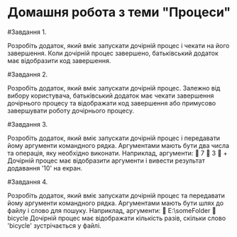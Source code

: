 # Домашня робота з теми "Процеси"

#Завдання 1.

Розробіть додаток, який вміє запускати дочірній процес і чекати 
на його завершення. Коли дочірній процес завершено, 
батьківський додаток має відобразити код завершення.

#Завдання 2.

Розробіть додаток, який вміє запускати дочірній процес. Залежно 
від вибору користувача, батьківський додаток має чекати 
завершення дочірнього процесу та відображати код завершення
або примусово завершувати роботу дочірнього процесу.

#Завдання 3.

Розробіть додаток, який вміє запускати дочірній процес і 
передавати йому аргументи командного рядка. Аргументами 
мають бути два числа та операція, яку необхідно виконати. 
Наприклад, аргументи: 
 7
 3
 + 
Дочірній процес має відобразити аргументи і вивести результат 
додавання '10' на екран.

#Завдання 4.

Розробіть додаток, який вміє запускати дочірній процес та 
передавати йому аргументи командного рядка. Аргументами 
мають бути шлях до файлу і слово для пошуку. Наприклад, 
аргументи: 
 E:\someFolder
 bicycle
Дочірній процес має відображати кількість разів, скільки слово 
'bicycle' зустрічається у файлі.

